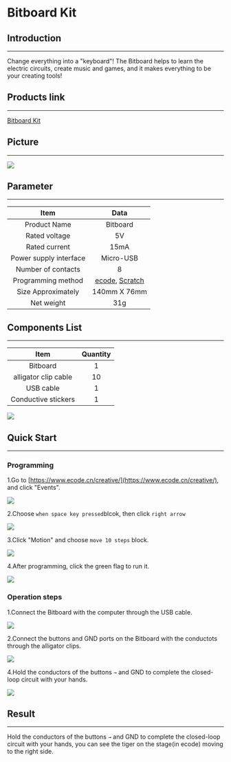 # Bitboard Kit

## Introduction
---

Change everything into a "keyboard"! The Bitboard helps to learn the electric circuits, create music and games, and it makes everything to be your creating tools!

## Products link
---

[ Bitboard Kit](https://www.elecfreaks.com/elecfreaks-bitboard-kit.html)

## Picture
---

![](./images/Bitboard_Kit_01.png)

## Parameter
---

|  Item   | Data  |
| :----: | :----: |
| Product Name | Bitboard |
| Rated voltage | 5V |
| Rated current | 15mA |
| Power supply interface | Micro-USB |
| Number of contacts | 8 |
| Programming method | [ecode](https://www.ecode.cn/creative/), [Scratch](https://scratch.mit.edu/projects/editor) |
| Size Approximately | 140mm X 76mm |
| Net weight | 31g |

## Components List
---

|  Item   | Quantity  |
| :----: | :----: |
| Bitboard | 1 |
| alligator clip cable | 10 |
| USB cable | 1 |
| Conductive stickers | 1 |

![](./images/Bitboard_Kit_02.png)

## Quick Start
---

### Programming
1.Go to [https://www.ecode.cn/creative/](https://www.ecode.cn/creative/), and click "Events".

![](./images/Bitboard_Kit_06.png)

2.Choose `when space key pressed`blcok, then click `right arrow`

![](./images/Bitboard_Kit_07.png)

3.Click "Motion" and choose `move 10 steps` block.

![](./images/Bitboard_Kit_08.png)

4.After programming, click the green flag to run it.

![](./images/Bitboard_Kit_09.png)

### Operation steps
1.Connect the Bitboard with the computer through the USB cable. 

![](./images/Bitboard_Kit_03.png)

2.Connect the buttons and GND ports on the Bitboard with the conductots through the alligator clips.

![](./images/Bitboard_Kit_04.png)

4.Hold the conductors of the buttons `→` and GND to complete the closed-loop circuit with your hands. 

![](./images/Bitboard_Kit_05.png)

## Result
---

Hold the conductors of the buttons `→` and GND to complete the closed-loop circuit with your hands, you can see the tiger on the stage(in ecode) moving to the right side. 





